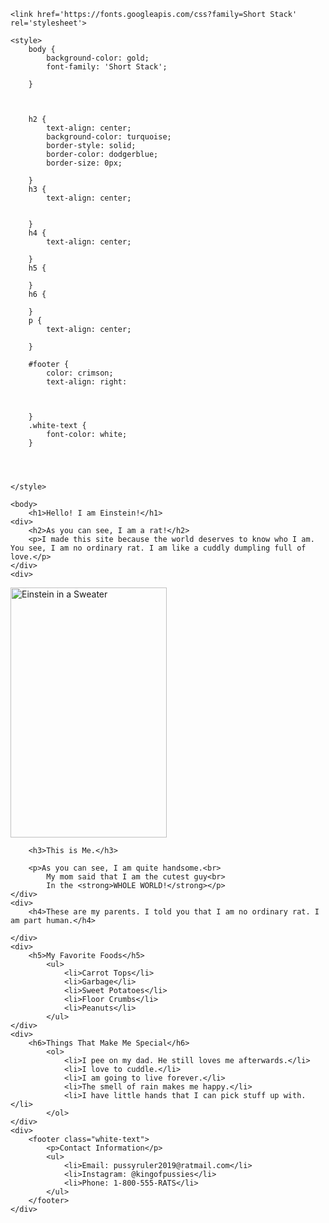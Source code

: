 
	<link href='https://fonts.googleapis.com/css?family=Short Stack' rel='stylesheet'>

	<style>
		body {
			background-color: gold;
			font-family: 'Short Stack';

		}



		h2 {
			text-align: center;
			background-color: turquoise;
			border-style: solid;
			border-color: dodgerblue;
			border-size: 0px;

		}
		h3 {
			text-align: center;


		}
		h4 {
			text-align: center;

		}
		h5 {

		}
		h6 {

		}
		p {
			text-align: center;

		}

		#footer {
			color: crimson;
			text-align: right:
			


		}
		.white-text {
			font-color: white;
		}




	</style>
	
	<body>
		<h1>Hello! I am Einstein!</h1>
	<div>
		<h2>As you can see, I am a rat!</h2>
		<p>I made this site because the world deserves to know who I am. You see, I am no ordinary rat. I am like a cuddly dumpling full of love.</p>
	</div>
	<div>
<img align="center" src="https://user-images.githubusercontent.com/66884842/85630898-81ccc980-b642-11ea-91f7-feb1de9ce15b.png" alt="Einstein in a Sweater" width="250" height="400"/>
	
		<h3>This is Me.</h3>
		
		<p>As you can see, I am quite handsome.<br>
			My mom said that I am the cutest guy<br>
			In the <strong>WHOLE WORLD!</strong></p>
	</div>
	<div>
		<h4>These are my parents. I told you that I am no ordinary rat. I am part human.</h4>
		
	</div>
	<div>
		<h5>My Favorite Foods</h5>
			<ul>
				<li>Carrot Tops</li>
				<li>Garbage</li>
				<li>Sweet Potatoes</li>
				<li>Floor Crumbs</li>
				<li>Peanuts</li>
			</ul>
	</div>
	<div>
		<h6>Things That Make Me Special</h6>
			<ol>
				<li>I pee on my dad. He still loves me afterwards.</li>
				<li>I love to cuddle.</li>
				<li>I am going to live forever.</li>
				<li>The smell of rain makes me happy.</li>
				<li>I have little hands that I can pick stuff up with.</li>
			</ol>
	</div>
	<div>
		<footer class="white-text">
			<p>Contact Information</p>
			<ul>
				<li>Email: pussyruler2019@ratmail.com</li>
				<li>Instagram: @kingofpussies</li>
				<li>Phone: 1-800-555-RATS</li>
			</ul>
		</footer>
	</div>
</body>
</html>




















